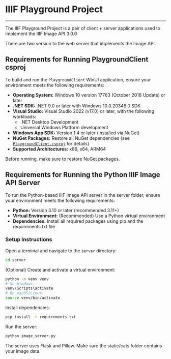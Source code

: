 # IIIF Playground Project
---

The IIIF Playground Project is a pair of client + server applications used to implement the IIIF Image API 3.0.0

There are two version to the web server that implements the Image API.


## Requirements for Running PlaygroundClient csproj

To build and run the `PlaygroundClient` WinUI application, ensure your environment meets the following requirements:

- **Operating System:** Windows 10 version 17763 (October 2018 Update) or later
- **.NET SDK:** .NET 9.0 or later with Windows 10.0.20348.0 SDK
- **Visual Studio:** Visual Studio 2022 (v17.0) or later, with the following workloads:
  - .NET Desktop Development
  - Universal Windows Platform development
- **Windows App SDK:** Version 1.4 or later (installed via NuGet)
- **NuGet Packages:** Restore all NuGet dependencies (see [`PlaygroundClient.csproj`](client/winui/PlaygroundClient.csproj) for details)
- **Supported Architectures:** x86, x64, ARM64

Before running, make sure to restore NuGet packages.

## Requirements for Running the Python IIIF Image API Server
To run the Python-based IIIF Image API server in the server folder, ensure your environment meets the following requirements:

- **Python:** Version 3.10 or later (recommended 3.11+)
- **Virtual Environment:** (Recommended) Use a Python virtual environment
- **Dependencies:** Install all required packages using pip and the requirements.txt file

### Setup Instructions
Open a terminal and navigate to the `server` directory:

```sh
cd server
```
(Optional) Create and activate a virtual environment:
```sh
python -m venv venv
# On Windows:
venv\Scripts\activate
# On macOS/Linux:
source venv/bin/activate
```
Install dependencies:
```sh
pip install -r requirements.txt
```
Run the server:
```sh
python image_server.py
```
The server uses Flask and Pillow. Make sure the static/cats folder contains your image data.